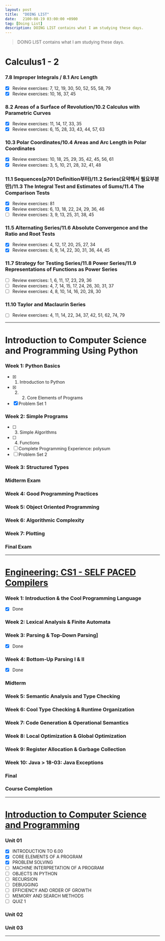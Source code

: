 ```yaml
---
layout: post
title:  "DOING LIST"
date:   2100-08-19 03:00:00 +0900
tag: [Doing List]
description: DOING LIST contains what I am studying these days.
---
```


> DOING LIST contains what I am studying these days.

# Calculus1 - 2

### 7.8 Improper Integrals / 8.1 Arc Length
  - [x] Review exercises: 7, 12, 19, 30, 50, 52, 55, 58, 79
  - [x] Review exercises: 10, 16, 37, 45

### 8.2 Areas of a Surface of Revolution/10.2 Calculus with Parametric Curves
  - [x] Review exercises: 11, 14, 17, 33, 35
  - [x] Review exercises: 6, 15, 28, 33, 43, 44, 57, 63

### 10.3 Polar Coordinates/10.4 Areas and Arc Length in Polar Coordinates
  - [x] Review exercises: 10, 18, 25, 29, 35, 42, 45, 56, 61
  - [x] Review exercises: 3, 5, 10, 21, 28, 32, 41, 48

### 11.1 Sequences(p701 Definition부터)/11.2 Series(요약해서 필요부분만)/11.3 The Integral Test and Estimates of Sums/11.4 The Comparison Tests
  - [x] Review exercises: 81
  - [x] Review exercises: 6, 13, 18, 22, 24, 29, 36, 46
  - [ ] Review exercises: 3, 9, 13, 25, 31, 38, 45

### 11.5 Alternating Series/11.6 Absolute Convergence and the Ratio and Root Tests
  - [x] Review exercises: 4, 12, 17, 20, 25, 27, 34
  - [x] Review exercises: 6, 9, 14, 22, 30, 31, 36, 44, 45

### 11.7 Strategy for Testing Series/11.8 Power Series/11.9 Representations of Functions as Power Series
  - [ ] Review exercises: 1, 6, 11, 17, 23, 29, 36
  - [ ] Review exercises: 4, 7, 14, 15, 17, 24, 26, 30, 31, 37
  - [ ] Review exercises: 4, 8, 10, 14, 16, 20, 28, 30

### 11.10 Taylor and Maclaurin Series
  - [ ] Review exercises: 4, 11, 14, 22, 34, 37, 42, 51, 62, 74, 79


---

# Introduction to Computer Science and Programming Using Python

### Week 1: Python Basics
  - [x] 1. Introduction to Python
  - [x] 2. 2. Core Elements of Programs
  - [x] Problem Set 1

### Week 2: Simple Programs
  - [ ] 3. Simple Algorithms
  - [ ] 4. Functions
  - [ ] Complete Programming Experience: polysum
  - [ ] Problem Set 2

### Week 3: Structured Types
### Midterm Exam
### Week 4: Good Programming Practices
### Week 5: Object Oriented Programming
### Week 6: Algorithmic Complexity
### Week 7: Plotting
### Final Exam

---

# [Engineering: CS1 - SELF PACED Compilers](https://lagunita.stanford.edu/courses/Engineering/Compilers/Fall2014)

### Week 1: Introduction & the Cool Programming Language
  - [x] Done

### Week 2: Lexical Analysis & Finite Automata

### Week 3: Parsing & Top-Down Parsing]
  - [x] Done
### Week 4: Bottom-Up Parsing I & II
  - [x] Done

### Midterm
### Week 5: Semantic Analysis and Type Checking
### Week 6: Cool Type Checking & Runtime Organization
### Week 7: Code Generation & Operational Semantics
### Week 8: Local Optimization & Global Optimization
### Week 9: Register Allocation & Garbage Collection
### Week 10: Java > 18-03: Java Exceptions
### Final
### Course Completion

---

# [Introduction to Computer Science and Programming](https://ocw.mit.edu/courses/electrical-engineering-and-computer-science/6-00sc-introduction-to-computer-science-and-programming-spring-2011/)

### Unit 01
  - [x] INTRODUCTION TO 6.00
  - [x] CORE ELEMENTS OF A PROGRAM
  - [x] PROBLEM SOLVING
  - [ ] MACHINE INTERPRETATION OF A PROGRAM
  - [ ] OBJECTS IN PYTHON
  - [ ] RECURSION
  - [ ] DEBUGGING
  - [ ] EFFICIENCY AND ORDER OF GROWTH
  - [ ] MEMORY AND SEARCH METHODS
  - [ ] QUIZ 1

### Unit 02
### Unit 03

---
